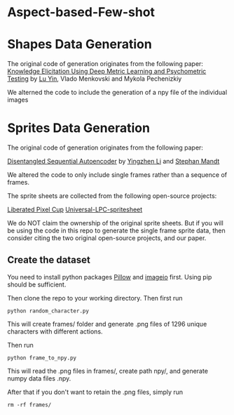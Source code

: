 # Aspect-based-Few-shot

# Shapes Data Generation

The original code of generation originates from the following paper:
[Knowledge Elicitation Using Deep Metric Learning and Psychometric Testing](https://link.springer.com/chapter/10.1007/978-3-030-67661-2_10) by [Lu Yin](https://github.com/luuyin), Vlado Menkovski and Mykola Pechenizkiy

We alterned the code to include the generation of a npy file of the individual images

# Sprites Data Generation

The original code of generation originates from the following paper:

[Disentangled Sequential Autoencoder](https://arxiv.org/abs/1803.02991) by [Yingzhen Li](http://yingzhenli.net) and [Stephan Mandt](http://www.stephanmandt.com)

We altered the code to only include single frames rather than a sequence of frames.

The sprite sheets are collected from the following open-source projects:

[Liberated Pixel Cup](http://lpc.opengameart.org)
[Universal-LPC-spritesheet](https://github.com/sanderfrenken/Universal-LPC-Spritesheet-Character-Generator)

We do NOT claim the ownership of the original sprite sheets. But if you will be using the code in this repo to generate the single frame sprite data, then consider citing the two original open-source projects, and our paper.

## Create the dataset
You need to install python packages [Pillow](https://pillow.readthedocs.io/) and [imageio](https://imageio.github.io) first. Using pip should be sufficient.

Then clone the repo to your working directory. Then first run

    python random_character.py
    
This will create frames/ folder and generate .png files of 1296 unique characters with different actions.

Then run

    python frame_to_npy.py
    
This will read the .png files in frames/, create path npy/, and generate numpy data files .npy.

After that if you don't want to retain the .png files, simply run

    rm -rf frames/
    
